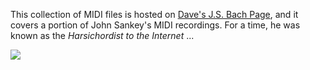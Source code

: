 This collection of MIDI files is hosted on [Dave's J.S. Bach Page](http://www.jsbach.net/midi/midi_johnsankey.html), and it covers a portion of John Sankey's MIDI recordings. For a time, he was known as the <em>Harsichordist to the Internet</em> ...

![](/midi-archive/assets/sankey/images/johnsankey.gif)
